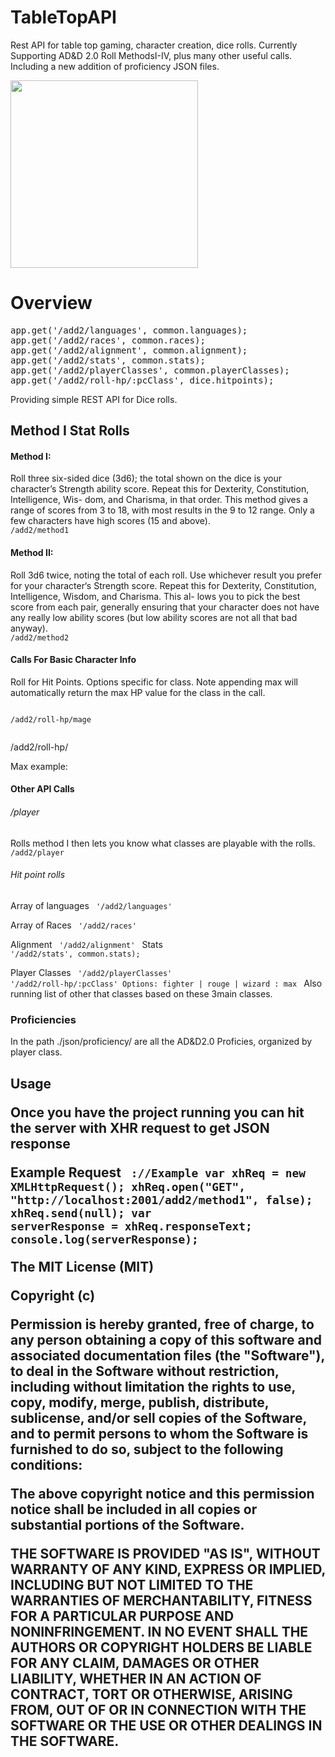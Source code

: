 TableTopAPI
===========

Rest API for table top gaming, character creation, dice rolls. Currently Supporting AD&D 2.0 Roll MethodsI-IV, plus many other useful calls. Including a new addition of proficiency JSON files.


<img src="http://jpmcgarrity.com/Git/readmeResources/incredible--advanced-dungeons-and-lawyers-d-fantasy-orcs-dungeons-and-dragons-role-playing-picture-image.jpg" height="300px" width="auto">

<h1>Overview</h1>

<pre>
app.get('/add2/languages', common.languages);
app.get('/add2/races', common.races);
app.get('/add2/alignment', common.alignment);
app.get('/add2/stats', common.stats);
app.get('/add2/playerClasses', common.playerClasses);
app.get('/add2/roll-hp/:pcClass', dice.hitpoints);
</pre>


<p>
 Providing simple REST API for Dice rolls.

<h2>Method I Stat Rolls</h2>

<h4>Method I:</h4>
<p>
Roll three six-sided dice (3d6); the total shown on the dice is your character’s Strength ability score.
Repeat this for Dexterity, Constitution, Intelligence, Wis- dom, and Charisma, in that order.
This method gives a range of scores from 3 to 18, with most results in the 9 to 12 range. Only a few characters
have high scores (15 and above).


<code>
/add2/method1
</code>

<h4>Method II:</h4>
<p>
Roll 3d6 twice, noting the total of each roll. Use whichever result you prefer for your character‘s Strength score. Repeat this for
Dexterity, Constitution, Intelligence, Wisdom, and Charisma. This al- lows you to pick the best score from
each pair, generally ensuring that your character does not have any really low ability scores
(but low ability scores are not all that bad anyway).

<code>
/add2/method2
</code>


 <h4>Calls For Basic Character Info</h4>

Roll for Hit Points.
Options specific for class. Note appending max will automatically return the max HP value for the class in the call.

<code>
/add2/roll-hp/mage
 </code>

/add2/roll-hp/

Max example:

<h4>Other API Calls</h4>

<h6>/player</h6>
Rolls method I then lets you know what classes are playable with the rolls.
<code>
/add2/player
</code>


<h6>Hit point rolls</h6>

Array of languages 
<code>
'/add2/languages'
</code>

Array of Races
<code>
'/add2/races'
</code>

Alignment
<code>
'/add2/alignment'
</code>
Stats
<code>
'/add2/stats', common.stats);
</code>

Player Classes
<code>
'/add2/playerClasses'
</code>
<code>
'/add2/roll-hp/:pcClass' Options: fighter | rouge | wizard : max
</code>
Also running list of other that classes based on these 3main classes.

<h3>Proficiencies</h3>
In the path ./json/proficiency/ are all the AD&D2.0 Proficies, organized by player class.


 
<h2>Usage
<p>
Once you have the project running you can hit the server with XHR request to get JSON response

<strong>Example Request
<code>
://Example 
var xhReq = new XMLHttpRequest();
xhReq.open("GET", "http://localhost:2001/add2/method1", false);
xhReq.send(null);
var serverResponse = xhReq.responseText;
console.log(serverResponse);
</code>

The MIT License (MIT)

Copyright (c) <year> <copyright holders>

Permission is hereby granted, free of charge, to any person obtaining a copy
of this software and associated documentation files (the "Software"), to deal
in the Software without restriction, including without limitation the rights
to use, copy, modify, merge, publish, distribute, sublicense, and/or sell
copies of the Software, and to permit persons to whom the Software is
furnished to do so, subject to the following conditions:

The above copyright notice and this permission notice shall be included in
all copies or substantial portions of the Software.

THE SOFTWARE IS PROVIDED "AS IS", WITHOUT WARRANTY OF ANY KIND, EXPRESS OR
IMPLIED, INCLUDING BUT NOT LIMITED TO THE WARRANTIES OF MERCHANTABILITY,
FITNESS FOR A PARTICULAR PURPOSE AND NONINFRINGEMENT. IN NO EVENT SHALL THE
AUTHORS OR COPYRIGHT HOLDERS BE LIABLE FOR ANY CLAIM, DAMAGES OR OTHER
LIABILITY, WHETHER IN AN ACTION OF CONTRACT, TORT OR OTHERWISE, ARISING FROM,
OUT OF OR IN CONNECTION WITH THE SOFTWARE OR THE USE OR OTHER DEALINGS IN
THE SOFTWARE.
